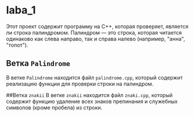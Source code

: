 # laba_1
Этот проект содержит программу на C++, которая проверяет, является ли строка палиндромом. Палиндром — это строка, которая читается одинаково как слева направо, так и справа налево (например, "анна", "топот").

## Ветка `Palindrome`

В ветке `Palindrome` находится файл `palindrome.cpp`, который содержит реализацию функции для проверки строки на палиндром.

##Ветка `znakii`
В ветке `znakii` находится файл `znaki.cpp`, который содержит функцию удаление всех знаков препинания и служебных символов (кроме пробела) из строки.
